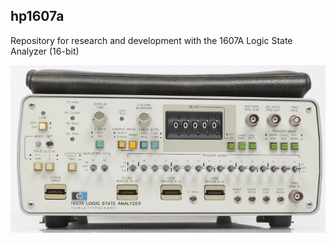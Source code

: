 ## hp1607a

Repository for research and development with the 1607A Logic State Analyzer (16-bit)

![1607a](/images/1607-1.png)
